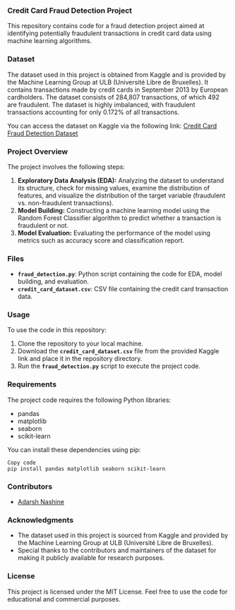 ### **Credit Card Fraud Detection Project**

This repository contains code for a fraud detection project aimed at identifying potentially fraudulent transactions in credit card data using machine learning algorithms.

### **Dataset**

The dataset used in this project is obtained from Kaggle and is provided by the Machine Learning Group at ULB (Université Libre de Bruxelles). It contains transactions made by credit cards in September 2013 by European cardholders. The dataset consists of 284,807 transactions, of which 492 are fraudulent. The dataset is highly imbalanced, with fraudulent transactions accounting for only 0.172% of all transactions.

You can access the dataset on Kaggle via the following link: [Credit Card Fraud Detection Dataset](https://www.kaggle.com/datasets/mlg-ulb/creditcardfraud)

### **Project Overview**

The project involves the following steps:

1. **Exploratory Data Analysis (EDA):** Analyzing the dataset to understand its structure, check for missing values, examine the distribution of features, and visualize the distribution of the target variable (fraudulent vs. non-fraudulent transactions).
2. **Model Building:** Constructing a machine learning model using the Random Forest Classifier algorithm to predict whether a transaction is fraudulent or not.
3. **Model Evaluation:** Evaluating the performance of the model using metrics such as accuracy score and classification report.

### **Files**

- **`fraud_detection.py`**: Python script containing the code for EDA, model building, and evaluation.
- **`credit_card_dataset.csv`**: CSV file containing the credit card transaction data.

### **Usage**

To use the code in this repository:

1. Clone the repository to your local machine.
2. Download the **`credit_card_dataset.csv`** file from the provided Kaggle link and place it in the repository directory.
3. Run the **`fraud_detection.py`** script to execute the project code.

### **Requirements**

The project code requires the following Python libraries:

- pandas
- matplotlib
- seaborn
- scikit-learn

You can install these dependencies using pip:

```
Copy code
pip install pandas matplotlib seaborn scikit-learn

```

### **Contributors**

- [Adarsh Nashine](https://www.linkedin.com/in/adarsh-nashine/)

### **Acknowledgments**

- The dataset used in this project is sourced from Kaggle and provided by the Machine Learning Group at ULB (Université Libre de Bruxelles).
- Special thanks to the contributors and maintainers of the dataset for making it publicly available for research purposes.

### **License**

This project is licensed under the MIT License. Feel free to use the code for educational and commercial purposes.
